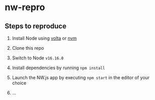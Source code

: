 # nw-repro

## Steps to reproduce

1. Install Node using [volta](https://volta.sh/) or [nvm](https://github.com/nvm-sh/nvm)

1. Clone this repo

1. Switch to Node `v16.16.0`

1. Install dependencies by running `npm install`

1. Launch the NW.js app by executing `npm start` in the editor of your choice

1. ...
